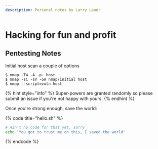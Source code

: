 ```yaml
---
description: Personal notes by Larry Lauer
---
```


# Hacking for fun and profit

## Pentesting Notes

Initial host scan a couple of options

```
$ nmap -T4 -A -p- host
$ nmap -sC -sV -oA nmap/initial host
$ nmap --script=vuln host
```

{% hint style="info" %}
 Super-powers are granted randomly so please submit an issue if you're not happy with yours.
{% endhint %}

Once you're strong enough, save the world:

{% code title="hello.sh" %}
```bash
# Ain't no code for that yet, sorry
echo 'You got to trust me on this, I saved the world'
```
{% endcode %}



